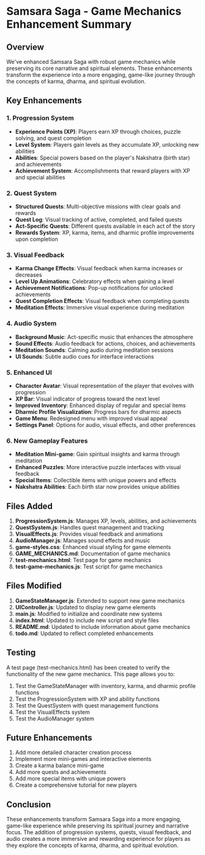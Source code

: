 # Samsara Saga - Game Mechanics Enhancement Summary

## Overview

We've enhanced Samsara Saga with robust game mechanics while preserving its core narrative and spiritual elements. These enhancements transform the experience into a more engaging, game-like journey through the concepts of karma, dharma, and spiritual evolution.

## Key Enhancements

### 1. Progression System
- **Experience Points (XP)**: Players earn XP through choices, puzzle solving, and quest completion
- **Level System**: Players gain levels as they accumulate XP, unlocking new abilities
- **Abilities**: Special powers based on the player's Nakshatra (birth star) and achievements
- **Achievement System**: Accomplishments that reward players with XP and special abilities

### 2. Quest System
- **Structured Quests**: Multi-objective missions with clear goals and rewards
- **Quest Log**: Visual tracking of active, completed, and failed quests
- **Act-Specific Quests**: Different quests available in each act of the story
- **Rewards System**: XP, karma, items, and dharmic profile improvements upon completion

### 3. Visual Feedback
- **Karma Change Effects**: Visual feedback when karma increases or decreases
- **Level Up Animations**: Celebratory effects when gaining a level
- **Achievement Notifications**: Pop-up notifications for unlocked achievements
- **Quest Completion Effects**: Visual feedback when completing quests
- **Meditation Effects**: Immersive visual experience during meditation

### 4. Audio System
- **Background Music**: Act-specific music that enhances the atmosphere
- **Sound Effects**: Audio feedback for actions, choices, and achievements
- **Meditation Sounds**: Calming audio during meditation sessions
- **UI Sounds**: Subtle audio cues for interface interactions

### 5. Enhanced UI
- **Character Avatar**: Visual representation of the player that evolves with progression
- **XP Bar**: Visual indicator of progress toward the next level
- **Improved Inventory**: Enhanced display of regular and special items
- **Dharmic Profile Visualization**: Progress bars for dharmic aspects
- **Game Menu**: Redesigned menu with improved visual appeal
- **Settings Panel**: Options for audio, visual effects, and other preferences

### 6. New Gameplay Features
- **Meditation Mini-game**: Gain spiritual insights and karma through meditation
- **Enhanced Puzzles**: More interactive puzzle interfaces with visual feedback
- **Special Items**: Collectible items with unique powers and effects
- **Nakshatra Abilities**: Each birth star now provides unique abilities

## Files Added

1. **ProgressionSystem.js**: Manages XP, levels, abilities, and achievements
2. **QuestSystem.js**: Handles quest management and tracking
3. **VisualEffects.js**: Provides visual feedback and animations
4. **AudioManager.js**: Manages sound effects and music
5. **game-styles.css**: Enhanced visual styling for game elements
6. **GAME_MECHANICS.md**: Documentation of game mechanics
7. **test-mechanics.html**: Test page for game mechanics
8. **test-game-mechanics.js**: Test script for game mechanics

## Files Modified

1. **GameStateManager.js**: Extended to support new game mechanics
2. **UIController.js**: Updated to display new game elements
3. **main.js**: Modified to initialize and coordinate new systems
4. **index.html**: Updated to include new script and style files
5. **README.md**: Updated to include information about game mechanics
6. **todo.md**: Updated to reflect completed enhancements

## Testing

A test page (test-mechanics.html) has been created to verify the functionality of the new game mechanics. This page allows you to:

1. Test the GameStateManager with inventory, karma, and dharmic profile functions
2. Test the ProgressionSystem with XP and ability functions
3. Test the QuestSystem with quest management functions
4. Test the VisualEffects system
5. Test the AudioManager system

## Future Enhancements

1. Add more detailed character creation process
2. Implement more mini-games and interactive elements
3. Create a karma balance mini-game
4. Add more quests and achievements
5. Add more special items with unique powers
6. Create a comprehensive tutorial for new players

## Conclusion

These enhancements transform Samsara Saga into a more engaging, game-like experience while preserving its spiritual journey and narrative focus. The addition of progression systems, quests, visual feedback, and audio creates a more immersive and rewarding experience for players as they explore the concepts of karma, dharma, and spiritual evolution.